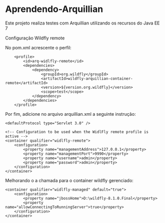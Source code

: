 # Aprendendo-Arquillian
Este projeto realiza testes com Arquillian utilizando os recursos do Java EE 7

Configuração Wildfly remote

No pom.xml acrescente o perfil:
 <!-- Arquillian WildFly remote profile -->
        <profile>
            <id>arq-widlfly-remote</id>
            <dependencies>
                <dependency>
                    <groupId>org.wildfly</groupId>
                    <artifactId>wildfly-arquillian-container-remote</artifactId>
                    <version>${version.org.wildfly}</version>
                    <scope>test</scope>
                </dependency>
            </dependencies>
        </profile>
        
Por fim, adicione no arquivo arquillian.xml a seguinte instrução:

 <!-- Sets the protocol which is how Arquillian talks and executes the tests inside the container -->
    <defaultProtocol type="Servlet 3.0" />

    <!-- Configuration to be used when the WidlFly remote profile is active -->
    <container qualifier="widlfly-remote">
        <configuration>
            <property name="managementAddress">127.0.0.1</property>
            <property name="managementPort">9990</property>
            <property name="username">admin</property>
            <property name="password">admin</property>
        </configuration>
    </container>

Melhorando o a chamada para o container wildfly gerenciado:    
<!-- Configuration to be used when the WildFly managed profile is active -->
	<container qualifier="widlfly-managed" default="true">
		<configuration>
			<property name="jbossHome">D:\wildfly-8.1.0.Final</property>
			<property name="allowConnectingToRunningServer">true</property>
		</configuration>
	</container>
